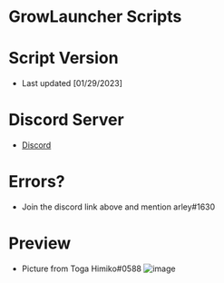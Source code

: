 # GrowLauncher Scripts

# Script Version
* Last updated [01/29/2023]

# Discord Server
* [Discord](https://discord.gg/growpai)

# Errors?
* Join the discord link above and mention arley#1630

# Preview
* Picture from Toga Himiko#0588
![image](https://cdn.discordapp.com/attachments/1061189019532284018/1071227348449509446/image.png)
